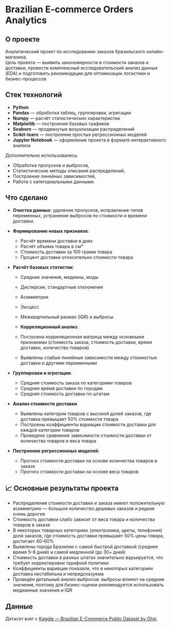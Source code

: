 # Brazilian E-commerce Orders Analytics

## О проекте

Аналитический проект по исследованию заказов бразильского онлайн-магазина.  
Цель проекта — выявить закономерности в стоимости заказов и доставки, провести комплексный исследовательский анализ данных (EDA) и подготовить рекомендации для оптимизации логистики и бизнес-процессов

## Стек технологий

- **Python**
- **Pandas** — обработка таблиц, группировки, агрегации
- **Numpy** — расчёт статистических характеристик
- **Matplotlib** — построение базовых графиков
- **Seaborn** — продвинутые визуализации распределений
- **Scikit-learn** — построение простых регрессионных моделей
- **Jupyter Notebook** — оформление проекта в формате интерактивного анализа

Дополнительно использовались:
- Обработка пропусков и выбросов,
- Статистические методы описания распределений,
- Построение линейных зависимостей,
- Работа с категориальными данными.

## Что сделано
- **Очистка данных**: удаление пропусков, исправление типов переменных, устранение выбросов по стоимости и времени доставки.
- **Формирование новых признаков**:
  - Расчёт времени доставки в днях
  - Расчёт объема товара в см³
  - Стоимость доставки за 100 грамм товара
  - Процент доставки относительно стоимости товара
    
- **Расчёт базовых статистик**:
  - Средние значения, медианы, моды
  - Дисперсии, стандартные отклонения
  - Асимметрия 
  - Эксцесс
  - Межквартильный размах (IQR) и выбросы

  - **Корреляционный анализ**:
  - Построена корреляционная матрица между основными признаками (стоимость заказа, стоимость доставки, время доставки, количество товаров)
  - Выявлены слабые линейные зависимости между стоимостью доставки и другими переменными
    
- **Группировки и агрегации**:
  - Средняя стоимость заказа по категориям товаров
  - Среднее время доставки по городам
  - Средняя стоимость доставки по штатам
    
- **Анализ стоимости доставки**
  - Выявлены категории товаров с высокой долей заказов, где доставка превышает 50% стоимости товара
  - Построены коэффициенты вариации стоимости доставки для каждой категории товаров
  - Проведено сравнение зависимости стоимости доставки от количества товаров и веса товара
    
- **Построение регрессионных моделей**:
  - Прогноз стоимости доставки на основе количества товаров в заказе
  - Прогноз стоимости доставки на основе веса товаров


## 📈 Основные результаты проекта

- Распределения стоимости доставки и заказа имеют положительную асимметрию — большое количество дешевых заказов и редкие очень дорогие
- Стоимость доставки слабо зависит от веса товара и количества товаров в заказе
- В некоторых товарных категориях (электроника, цветы, телефония) доля заказов, где стоимость доставки превышает 50% цены товара, достигает 40–60%
- Выявлены города Бразилии с самой быстрой доставкой (среднее время 5–8 дней) и самой медленной (до 30+ дней)
- Стоимость доставки в разных штатах значительно варьируется, что требует корректировки тарифной политики
- Коэффициенты вариации показали, что в некоторых категориях доставка нестабильна и непредсказуема
- Проведён детальный анализ выбросов: выбросы влияют на средние значения, поэтому для бизнес-оценки рекомендуется использовать медианные значения и IQR


## Данные
Датасет взят с [Kaggle — Brazilian E-Commerce Public Dataset by Olist](https://www.kaggle.com/datasets/olistbr/brazilian-ecommerce).
